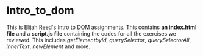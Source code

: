 # Intro_to_dom

This is Elijah Reed's Intro to DOM assignments. This contains **an index.html file** and a **script.js file** containing the codes 
for all the exercises we reviewed. This includes *getElementbyId*, *querySelector*, *querySelectorAll*, *innerText*, *newElement* 
and more.
